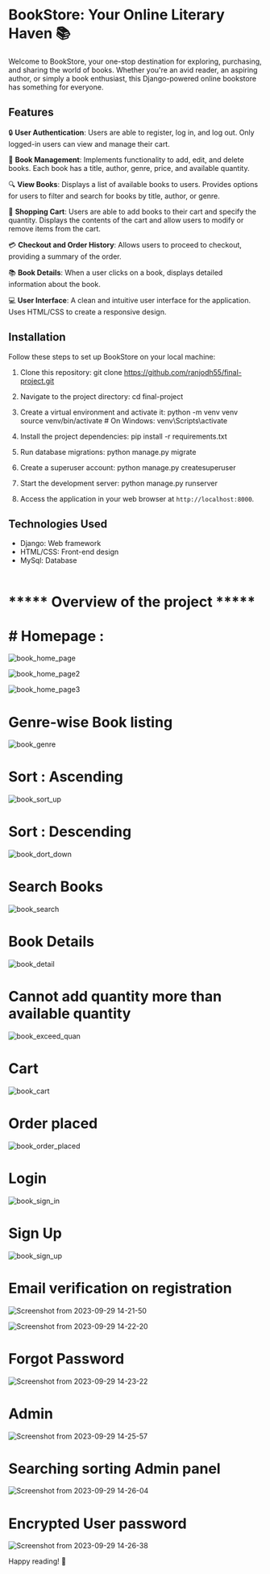 # BookStore: Your Online Literary Haven 📚

Welcome to BookStore, your one-stop destination for exploring, purchasing, and sharing the world of books. Whether you're an avid reader, an aspiring author, or simply a book enthusiast, this Django-powered online bookstore has something for everyone.

## Features

🔒 **User Authentication**:
Users are able to register, log in, and log out.
Only logged-in users can view and manage their cart.

📖 **Book Management**:
Implements functionality to add, edit, and delete books.
Each book has a title, author, genre, price, and available quantity.

🔍 **View Books**:
Displays a list of available books to users.
Provides options for users to filter and search for books by title, author, or genre.

🛒 **Shopping Cart**:
Users are able to add books to their cart and specify the quantity.
Displays the contents of the cart and allow users to modify or remove items from the cart.

💳 **Checkout and Order History**:
Allows users to proceed to checkout, providing a summary of the order.

📚 **Book Details**:
When a user clicks on a book, displays detailed information about the book.

💻 **User Interface**:
A clean and intuitive user interface for the application.
Uses HTML/CSS to create a responsive design.

## Installation

Follow these steps to set up BookStore on your local machine:

1. Clone this repository:
git clone https://github.com/ranjodh55/final-project.git


2. Navigate to the project directory:
cd final-project


3. Create a virtual environment and activate it:
python -m venv venv
source venv/bin/activate # On Windows: venv\Scripts\activate


4. Install the project dependencies:
pip install -r requirements.txt


5. Run database migrations:
python manage.py migrate


6. Create a superuser account:
python manage.py createsuperuser


7. Start the development server:
python manage.py runserver



8. Access the application in your web browser at `http://localhost:8000`.

## Technologies Used

- Django: Web framework
- HTML/CSS: Front-end design
- MySql: Database
<br><br>
# ***** Overview of the project *****<br><br># Homepage : 
![book_home_page](https://github.com/ranjodh55/final-project/assets/59740585/7800cb97-af0a-484d-aed7-4ef757c3779b)

![book_home_page2](https://github.com/ranjodh55/final-project/assets/59740585/1eab5052-99ac-4d6c-a6e7-0140777e8b25)

![book_home_page3](https://github.com/ranjodh55/final-project/assets/59740585/66013ada-4929-45f4-a2c1-2166e498d464)

# Genre-wise Book listing
![book_genre](https://github.com/ranjodh55/final-project/assets/59740585/3dec9bc2-877c-4da3-b94b-c92f1dc63b91)

# Sort : Ascending
![book_sort_up](https://github.com/ranjodh55/final-project/assets/59740585/1437382d-3cd6-4396-9806-b1920855c28f)

# Sort : Descending
![book_dort_down](https://github.com/ranjodh55/final-project/assets/59740585/34091cc5-6316-44b8-ab24-87c494d66fce)

# Search Books
![book_search](https://github.com/ranjodh55/final-project/assets/59740585/05a82103-2b61-45ed-afdc-d4403694fa1f)

# Book Details
![book_detail](https://github.com/ranjodh55/final-project/assets/59740585/a16dbebf-bfdd-4033-aa3e-b4abd74ba90d)

# Cannot add quantity more than available quantity
![book_exceed_quan](https://github.com/ranjodh55/final-project/assets/59740585/b41627bc-9e7c-457d-bd04-bf9459b6a602)

# Cart
![book_cart](https://github.com/ranjodh55/final-project/assets/59740585/a9ced853-0357-4944-8e8f-37af4d7beb82)

# Order placed
![book_order_placed](https://github.com/ranjodh55/final-project/assets/59740585/0a0d144e-de6d-489c-907b-ee88342010be)

# Login
![book_sign_in](https://github.com/ranjodh55/final-project/assets/59740585/39d6f5b4-963c-4938-b207-93fdf4d95faa)

# Sign Up
![book_sign_up](https://github.com/ranjodh55/final-project/assets/59740585/c08cb85b-5ab6-41a0-9eab-242d8bf5fb1b)

# Email verification on registration
![Screenshot from 2023-09-29 14-21-50](https://github.com/ranjodh55/final-project/assets/59740585/a7dac76f-4f13-44b2-b3bf-c04cd6b8ac4e)

![Screenshot from 2023-09-29 14-22-20](https://github.com/ranjodh55/final-project/assets/59740585/88ca89aa-0678-4397-bddd-8fb61c45edf8)


# Forgot Password
![Screenshot from 2023-09-29 14-23-22](https://github.com/ranjodh55/final-project/assets/59740585/46d42f72-6b05-4c31-9c6c-6bb6e1142a25)


# Admin
![Screenshot from 2023-09-29 14-25-57](https://github.com/ranjodh55/final-project/assets/59740585/c6723047-e809-4344-b548-f51b284af244)

# Searching sorting Admin panel
![Screenshot from 2023-09-29 14-26-04](https://github.com/ranjodh55/final-project/assets/59740585/c8dd3ec8-edbf-4148-84f9-31658cf23d0a)


# Encrypted User password
![Screenshot from 2023-09-29 14-26-38](https://github.com/ranjodh55/final-project/assets/59740585/a4f53522-b0a7-45d5-b324-cba51ede348d)

Happy reading! 📖














